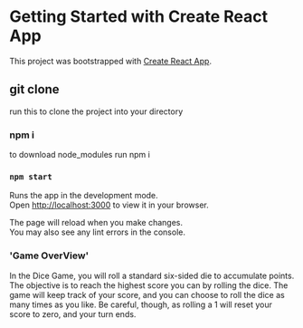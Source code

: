 # Getting Started with Create React App

This project was bootstrapped with [Create React App](https://github.com/facebook/create-react-app).

## git clone <URL>
run this to clone the project into your directory

### npm i

to download node_modules run npm i

### `npm start`

Runs the app in the development mode.\
Open [http://localhost:3000](http://localhost:3000) to view it in your browser.

The page will reload when you make changes.\
You may also see any lint errors in the console.

### 'Game OverView'

In the Dice Game, you will roll a standard six-sided die to accumulate points. The objective is to reach the highest score you can by rolling the dice. The game will keep track of your score, and you can choose to roll the dice as many times as you like. Be careful, though, as rolling a 1 will reset your score to zero, and your turn ends.



